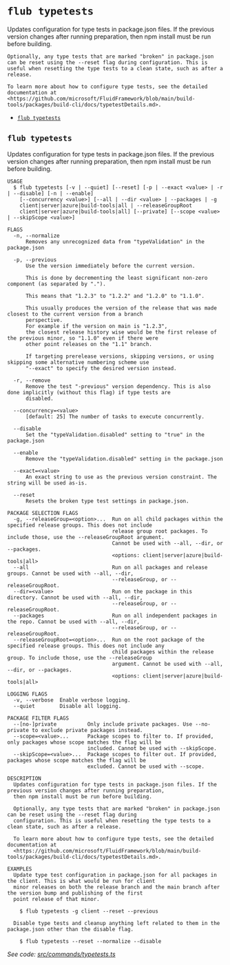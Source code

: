 `flub typetests`
================

Updates configuration for type tests in package.json files. If the previous version changes after running preparation, then npm install must be run before building.

    Optionally, any type tests that are marked "broken" in package.json can be reset using the --reset flag during configuration. This is useful when resetting the type tests to a clean state, such as after a release.

    To learn more about how to configure type tests, see the detailed documentation at <https://github.com/microsoft/FluidFramework/blob/main/build-tools/packages/build-cli/docs/typetestDetails.md>.

* [`flub typetests`](#flub-typetests)

## `flub typetests`

Updates configuration for type tests in package.json files. If the previous version changes after running preparation, then npm install must be run before building.

```
USAGE
  $ flub typetests [-v | --quiet] [--reset] [-p | --exact <value> | -r | --disable] [-n | --enable]
    [--concurrency <value>] [--all | --dir <value> | --packages | -g
    client|server|azure|build-tools|all | --releaseGroupRoot
    client|server|azure|build-tools|all] [--private] [--scope <value> | --skipScope <value>]

FLAGS
  -n, --normalize
      Removes any unrecognized data from "typeValidation" in the package.json

  -p, --previous
      Use the version immediately before the current version.

      This is done by decrementing the least significant non-zero component (as separated by ".").

      This means that "1.2.3" to "1.2.2" and "1.2.0" to "1.1.0".

      This usually produces the version of the release that was made closest to the current version from a branch
      perspective.
      For example if the version on main is "1.2.3",
      the closest release history wise would be the first release of the previous minor, so "1.1.0" even if there were
      other point releases on the "1.1" branch.

      If targeting prerelease versions, skipping versions, or using skipping some alternative numbering scheme use
      "--exact" to specify the desired version instead.

  -r, --remove
      Remove the test "-previous" version dependency. This is also done implicitly (without this flag) if type tests are
      disabled.

  --concurrency=<value>
      [default: 25] The number of tasks to execute concurrently.

  --disable
      Set the "typeValidation.disabled" setting to "true" in the package.json

  --enable
      Remove the "typeValidation.disabled" setting in the package.json

  --exact=<value>
      An exact string to use as the previous version constraint. The string will be used as-is.

  --reset
      Resets the broken type test settings in package.json.

PACKAGE SELECTION FLAGS
  -g, --releaseGroup=<option>...  Run on all child packages within the specified release groups. This does not include
                                  release group root packages. To include those, use the --releaseGroupRoot argument.
                                  Cannot be used with --all, --dir, or --packages.
                                  <options: client|server|azure|build-tools|all>
  --all                           Run on all packages and release groups. Cannot be used with --all, --dir,
                                  --releaseGroup, or --releaseGroupRoot.
  --dir=<value>                   Run on the package in this directory. Cannot be used with --all, --dir,
                                  --releaseGroup, or --releaseGroupRoot.
  --packages                      Run on all independent packages in the repo. Cannot be used with --all, --dir,
                                  --releaseGroup, or --releaseGroupRoot.
  --releaseGroupRoot=<option>...  Run on the root package of the specified release groups. This does not include any
                                  child packages within the release group. To include those, use the --releaseGroup
                                  argument. Cannot be used with --all, --dir, or --packages.
                                  <options: client|server|azure|build-tools|all>

LOGGING FLAGS
  -v, --verbose  Enable verbose logging.
  --quiet        Disable all logging.

PACKAGE FILTER FLAGS
  --[no-]private          Only include private packages. Use --no-private to exclude private packages instead.
  --scope=<value>...      Package scopes to filter to. If provided, only packages whose scope matches the flag will be
                          included. Cannot be used with --skipScope.
  --skipScope=<value>...  Package scopes to filter out. If provided, packages whose scope matches the flag will be
                          excluded. Cannot be used with --scope.

DESCRIPTION
  Updates configuration for type tests in package.json files. If the previous version changes after running preparation,
  then npm install must be run before building.

  Optionally, any type tests that are marked "broken" in package.json can be reset using the --reset flag during
  configuration. This is useful when resetting the type tests to a clean state, such as after a release.

  To learn more about how to configure type tests, see the detailed documentation at
  <https://github.com/microsoft/FluidFramework/blob/main/build-tools/packages/build-cli/docs/typetestDetails.md>.

EXAMPLES
  Update type test configuration in package.json for all packages in the client. This is what would be run for client
  minor releases on both the release branch and the main branch after the version bump and publishing of the first
  point release of that minor.

    $ flub typetests -g client --reset --previous

  Disable type tests and cleanup anything left related to them in the package.json other than the disable flag.

    $ flub typetests --reset --normalize --disable
```

_See code: [src/commands/typetests.ts](https://github.com/microsoft/FluidFramework/blob/main/build-tools/packages/build-cli/src/commands/typetests.ts)_
